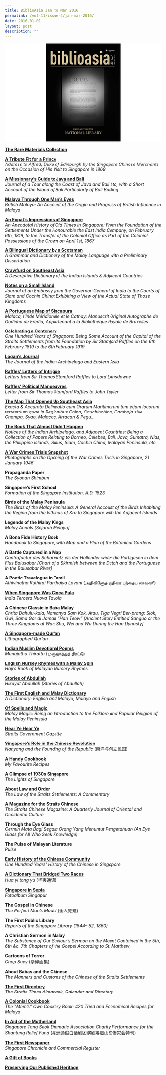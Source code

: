 ```yaml
---
title: BiblioAsia Jan to Mar 2016
permalink: /vol-11/issue-4/jan-mar-2016/
date: 2016-01-01
layout: post
description: ""
---
```

![Alt text for image on Isomer site](/images/vol-11-issue-4/ba11-4-1.jpg)

**[The Rare Materials Collection](/vol-11/issue-4/jan-mar-2016/rare-materials)**

**[A Tribute Fit for a Prince](/vol-11/issue-4/jan-mar-2016/alfred-duke-edinburgh)**<br>
*Address to Alfred, Duke of Edinburgh by the Singapore Chinese Merchants on the Occasion of His Visit to Singapore in 1869*

**[A Missionary’s Guide to Java and Bali](/vol-11/issue-4/jan-mar-2016/journal-java-bali-medhurst)**<br>
*Journal of a Tour along the Coast of Java and Bali etc, with a Short Account of the Island of Bali Particularly of Bali Baliling*

**[Malaya Through One Man’s Eyes](/vol-11/issue-4/jan-mar-2016/british-malaya-swettenham)**<br>
*British Malaya: An Account of the Origin and Progress of British Influence in Malaya*

**[An Expat’s Impressions of Singapore](/vol-11/issue-4/jan-mar-2016/history-singapore-buckley)**<br>
*An Anecdotal History of Old Times in Singapore: From the Foundation of the Settlements Under the Honourable the East India Company, on February 6th, 1819, to the Transfer of the Colonial Office as Part of the Colonial Possessions of the Crown on April 1st, 1867*

**[A Bilingual Dictionary by a Scotsman](/vol-11/issue-4/jan-mar-2016/malay-dictionary-crawfurd)**<br>
*A Grammar and Dictionary of the Malay Language with a Preliminary Dissertation*

**[Crawfurd on Southeast Asia](/vol-11/issue-4/jan-mar-2016/dictionary-indian-islands-crawfurd)**<br>
*A Descriptive Dictionary of the Indian Islands & Adjacent Countries*

**[Notes on a Small Island](/vol-11/issue-4/jan-mar-2016/journal-embassy-crawfurd)**<br>
*Journal of an Embassy from the Governor-General of India to the Courts of Siam and Cochin  China: Exhibiting a View of the Actual State of Those Kingdoms*

**[A Portuguese Map of Sincapura](/vol-11/issue-4/jan-mar-2016/portuguese-map-sincapura-janssen)**<br>
*Malaca, l’Inde Méridionale et le Cathay: Manuscrit Original Autographe de Godinho de Erédia, Appartenant a la Bibliothèque Royale de Bruxelles*

**[Celebrating a Centenary](/vol-11/issue-4/jan-mar-2016/one-hundred-years-singapore)**<br>
*One Hundred Years of Singapore: Being Some Account of the Capital of the Straits Settlements from its Foundation by Sir Stamford Raffles on the 6th February 1819 to the 6th February 1919*

**[Logan’s Journal](/vol-11/issue-4/jan-mar-2016/indian-archipelago-eastern-asia-logan-journal)**<br>
*The Journal of the Indian Archipelago and Eastern Asia*

**[Raffles’ Letters of Intrigue](/vol-11/issue-4/jan-mar-2016/letters-stamford-raffles-marquess-lansdowne)**<br>
*Letters from Sir Thomas Stamford Raffles to Lord Lansdowne*

**[Raffles’ Political Manoeuvres](/vol-11/issue-4/jan-mar-2016/letter-stamford-raffles-john-tayler)**<br>
*Letter from Sir Thomas Stamford Raffles to John Tayler*

**[The Map That Opened Up Southeast Asia](/vol-11/issue-4/jan-mar-2016/map-south-east-asia-exacta-accurata-linschoten)**<br>
*Exacta & Accurata Delineatio cum Orarum Maritimdrum tum etjam locorum terrestrium quae in Regionibus China, Cauchinchina, Camboja sive Champa, Syao, Malacca, Arracan & Pegu…*

**[The Book That Almost Didn’t Happen](/vol-11/issue-4/jan-mar-2016/notices-indian-archipelago-john-henry-moor)**<br>
*Notices of the Indian Archipelago, and Adjacent Countries: Being a Collection of Papers Relating to Borneo, Celebes, Bali, Java, Sumatra, Nias, the Philippine islands, Sulus, Siam, Cochin China, Malayan Peninsula, etc*

**[A War Crimes Trials Snapshot](/vol-11/issue-4/jan-mar-2016/photographs-singapore-war-crimes-trial)**<br>
*Photographs on the Opening of the War Crimes Trials in Singapore, 21 January 1946*

**Propaganda Paper**<br>
*The Syonan Shimbun*

**Singapore’s First School**<br>
*Formation of the Singapore Institution, A.D. 1823*

**Birds of the Malay Peninsula**<br>
*The Birds of the Malay Peninsula: A General Account of the Birds Inhabiting the Region from the Isthmus of Kra to Singapore with the Adjacent Islands*

**Legends of the Malay Kings**<br>
*Malay Annals [Sejarah Melayu]*

**A Bona Fide History Book**<br>
*Handbook to Singapore, with Map and a Plan of the Botanical Gardens*

**A Battle Captured in a Map**<br>
*Contrafactur des Scharmutz els der Hollender wider die Portigesen in dem Flus Balusabar [Chart of a Skirmish between the Dutch and the Portuguese in the Balusabar River]*

**A Poetic Travelogue in Tamil**<br>
*Athivinotha Kuthirai Panthaiya Lavani* (அதிவினோத குதிரை பந்தைய லாவணி)

**[When Singapore Was Cinca Pula](/vol-11/issue-4/jan-mar-2016/india-tercera-nuova-tavola)**<br>
*India Tercera Nuova Tavola*

**A Chinese Classic in Baba Malay**<br>
*Chrita Dahulu-kala, Namanya Sam Kok, Atau, Tiga Negri Ber-prang: Siok, Gwi, Sama Gor di Jaman “Han Teow” [Ancient Story Entitled Sanguo or the Three Kingdoms at War: Shu, Wei and Wu During the Han Dynasty]*

**[A Singapore-made Qur’an](/vol-11/issue-4/jan-mar-2016/singapore-lithographed-quran)**<br>
*Lithographed Qur’an*

**[Indian Muslim Devotional Poems](/vol-11/issue-4/jan-mar-2016/indian-muslim-devotional-poems-munajathu-thirattu)**<br>
*Munajathu Thirattu* (முனாஜாத்துத் திரட்டு)

**[English Nursey Rhymes with a Malay Spin](/vol-11/issue-4/jan-mar-2016/haji-malayan-nursery-rhymes)**<br>
*Haji’s Book of Malayan Nursery Rhymes*

**[Stories of Abdullah](/vol-11/issue-4/jan-mar-2016/hikayat-abdullah-abdul-kadir-munsyi)**<br>
*Hikayat Abdullah (Stories of Abdullah)*

**[The First English and Malay Dictionary](/vol-11/issue-4/jan-mar-2016/first-english-malay-dictionary-thomas-bowrey)**<br>
*A Dictionary: English and Malayo, Malayo and English*

**[Of Spells and Magic](/vol-11/issue-4/jan-mar-2016/malay-magic-walterwilliam-skeat)**<br>
*Malay Magic: Being an Introduction to the Folklore and Popular Religion of the Malay Peninsula*

**[Hear Ye Hear Ye](/vol-11/issue-4/jan-mar-2016/straits-government-gazette)**<br>
*Straits Government Gazette*

**[Singapore’s Role in the Chinese Revolution](/vol-11/issue-4/jan-mar-2016/singapore-chinese-revolution-nanyang-republic)**<br>
*Nanyang and the Founding of the Republic* (南洋与创立民国)

**[A Handy Cookbook](/vol-11/issue-4/jan-mar-2016/my-favourite-recipes-ellice-handy)**<br>
*My Favourite Recipes*

**A Glimpse of 1930s Singapore**<br>
*The Lights of Singapore*

**About Law and Order**<br>
*The Law of the Straits Settlements: A Commentary*

**A Magazine for the Straits Chinese**<br>
*The Straits Chinese Magazine: A Quarterly Journal of Oriental and Occidental Culture*

**Through the Eye Glass**<br>
*Cermin Mata Bagi Segala Orang Yang Menuntut Pengetahuan (An Eye Glass for All Who Seek Knowledge)*

**The Pulse of Malayan Literature**<br>
*Pulse*

**[Early History of the Chinese Community](/vol-11/issue-4/jan-mar-2016/history-of-chinese-community)**<br>
*One Hundred Years’ History of the Chinese in Singapore*

**[A Dictionary That Bridged Two Races](/vol-11/issue-4/jan-mar-2016/dictionary-that-bridged-two-races)**<br>
*Hua yi tong yu* (华夷通语)

**[Singapore in Sepia](/vol-11/issue-4/jan-mar-2016/fotoalbum-singapur-gustave-richard-lambert)**<br>
*Fotoalbum Singapur*

**The Gospel in Chinese**<br>
*The Perfect Man’s Model* (全人矩矱)

**The First Public Library**<br>
*Reports of the Singapore Library (1844– 52, 1860)*

**A Christian Sermon in Malay**<br>
*The Substance of Our Saviour’s Sermon on the Mount Contained in the 5th, 6th &c. 7th Chapters of the Gospel According to St. Matthew*

**Cartoons of Terror**<br>
*Chop Suey* (杂碎画集)

**About Babas and the Chinese**<br>
*The Manners and Customs of the Chinese of the Straits Settlements*

**[The First Directory](/vol-11/issue-4/jan-mar-2016/the-first-directory)**<br>
*The Straits Times Almanack, Calendar and Directory*

**[A Colonial Cookbook](/vol-11/issue-4/jan-mar-2016/a-colonial-cookbook)**<br>
*The “Mem’s” Own Cookery Book: 420 Tried and Economical Recipes for Malaya*

**[In Aid of the Motherland](/vol-11/issue-4/jan-mar-2016/in-aid-of-the-motherland)**<br>
*Singapore Tong Seok Dramatic Association Charity Performance for the Shantung Relief Fund* (星洲通俗白话剧团演剧筹赈山东惨灾会特刊)

**[The First Newspaper](/vol-11/issue-4/jan-mar-2016/the-first-newspaper)**<br>
*Singapore Chronicle and Commercial Register*

**[A Gift of Books](/vol-11/issue-4/jan-mar-2016/a-gift-of-books)**

**[Preserving Our Published Heritage](/vol-11/issue-4/jan-mar-2016/preserving-our-published-heritage)**